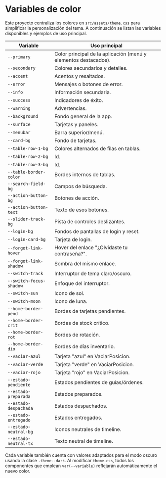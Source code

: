 # Variables de color

Este proyecto centraliza los colores en `src/assets/theme.css` para simplificar la personalización del tema. A continuación se listan las variables disponibles y ejemplos de uso principal.

| Variable | Uso principal |
|----------|---------------|
| `--primary` | Color principal de la aplicación (menú y elementos destacados). |
| `--secondary` | Colores secundarios y detalles. |
| `--accent` | Acentos y resaltados. |
| `--error` | Mensajes o botones de error. |
| `--info` | Información secundaria. |
| `--success` | Indicadores de éxito. |
| `--warning` | Advertencias. |
| `--background` | Fondo general de la app. |
| `--surface` | Tarjetas y paneles. |
| `--menubar` | Barra superior/menú. |
| `--card-bg` | Fondo de tarjetas. |
| `--table-row-1-bg` | Colores alternados de filas en tablas. |
| `--table-row-2-bg` | Id. |
| `--table-row-3-bg` | Id. |
| `--table-border-color` | Bordes internos de tablas. |
| `--search-field-bg` | Campos de búsqueda. |
| `--action-button-bg` | Botones de acción. |
| `--action-button-text` | Texto de esos botones. |
| `--slider-track-bg` | Pista de controles deslizantes. |
| `--login-bg` | Fondos de pantallas de login y reset. |
| `--login-card-bg` | Tarjeta de login. |
| `--forgot-link-hover` | Hover del enlace "¿Olvidaste tu contraseña?". |
| `--forgot-link-shadow` | Sombra del mismo enlace. |
| `--switch-track` | Interruptor de tema claro/oscuro. |
| `--switch-focus-shadow` | Enfoque del interruptor. |
| `--switch-sun` | Icono de sol. |
| `--switch-moon` | Icono de luna. |
| `--home-border-pend` | Bordes de tarjetas pendientes. |
| `--home-border-crit` | Bordes de stock crítico. |
| `--home-border-rot` | Bordes de rotación. |
| `--home-border-dio` | Bordes de días inventario. |
| `--vaciar-azul` | Tarjeta "azul" en VaciarPosicion. |
| `--vaciar-verde` | Tarjeta "verde" en VaciarPosicion. |
| `--vaciar-rojo` | Tarjeta "rojo" en VaciarPosicion. |
| `--estado-pendiente` | Estados pendientes de guías/órdenes. |
| `--estado-preparada` | Estados preparados. |
| `--estado-despachada` | Estados despachados. |
| `--estado-entregado` | Estados entregados. |
| `--estado-neutral-bg` | Iconos neutrales de timeline. |
| `--estado-neutral-tx` | Texto neutral de timeline. |

Cada variable también cuenta con valores adaptados para el modo oscuro usando la clase `.theme--dark`. Al modificar `theme.css`, todos los componentes que emplean `var(--variable)` reflejarán automáticamente el nuevo color.
